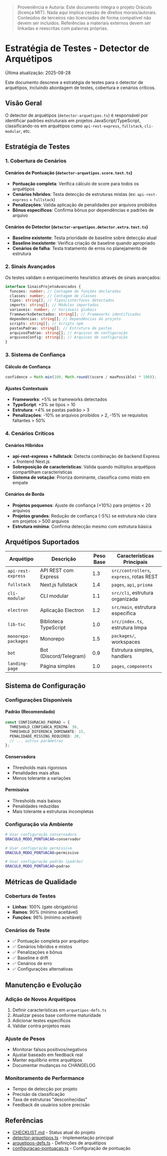 > Proveniência e Autoria: Este documento integra o projeto Oráculo (licença MIT).
> Nada aqui implica cessão de direitos morais/autorais.
> Conteúdos de terceiros não licenciados de forma compatível não devem ser incluídos.
> Referências a materiais externos devem ser linkadas e reescritas com palavras próprias.

# Estratégia de Testes - Detector de Arquétipos

Última atualização: 2025-08-28

Este documento descreve a estratégia de testes para o detector de arquétipos, incluindo abordagem de testes, cobertura e cenários críticos.

## Visão Geral

O detector de arquétipos (`detector-arquetipos.ts`) é responsável por identificar padrões estruturais em projetos JavaScript/TypeScript, classificando-os em arquétipos como `api-rest-express`, `fullstack`, `cli-modular`, etc.

## Estratégia de Testes

### 1. Cobertura de Cenários

#### Cenários de Pontuação (`detector-arquetipos.score.test.ts`)

- **Pontuação completa**: Verifica cálculo de score para todos os arquétipos
- **Cenários híbridos**: Testa detecção de estruturas mistas (ex: `api-rest-express` + `fullstack`)
- **Penalizações**: Valida aplicação de penalidades por arquivos proibidos
- **Bônus específicos**: Confirma bônus por dependências e padrões de arquivo

#### Cenários do Detector (`detector-arquetipos.detector.extra.test.ts`)

- **Baseline existente**: Testa prioridade de baseline sobre detecção atual
- **Baseline inexistente**: Verifica criação de baseline quando apropriado
- **Cenários de falha**: Testa tratamento de erros no planejamento de estrutura

### 2. Sinais Avançados

Os testes validam o enriquecimento heurístico através de sinais avançados:

```typescript
interface SinaisProjetoAvancados {
  funcoes: number; // Contagem de funções declaradas
  classes: number; // Contagem de classes
  tipos: string[]; // Tipos/interfaces detectados
  imports: string[]; // Módulos importados
  variaveis: number; // Variáveis globais
  frameworksDetectados: string[]; // Frameworks identificados
  dependencias: string[]; // Dependências do projeto
  scripts: string[]; // Scripts npm
  pastasPadrao: string[]; // Estrutura de pastas
  arquivosPadrao: string[]; // Arquivos de configuração
  arquivosConfig: string[]; // Arquivos de configuração
}
```

### 3. Sistema de Confiança

#### Cálculo de Confiança

```typescript
confidence = Math.min(100, Math.round((score / maxPossible) * 100));
```

#### Ajustes Contextuais

- **Frameworks**: +5% se frameworks detectados
- **TypeScript**: +3% se tipos > 10
- **Estrutura**: +4% se pastas padrão > 3
- **Penalizações**: -10% se arquivos proibidos > 2, -15% se requisitos faltantes > 50%

### 4. Cenários Críticos

#### Cenários Híbridos

- **api-rest-express + fullstack**: Detecta combinação de backend Express + frontend Next.js
- **Sobreposição de características**: Valida quando múltiplos arquétipos compartilham características
- **Sistema de votação**: Prioriza dominante, classifica como misto em empate

#### Cenários de Borda

- **Projetos pequenos**: Ajuste de confiança (+10%) para projetos < 20 arquivos
- **Projetos grandes**: Redução de confiança (-5%) se estrutura não clara em projetos > 500 arquivos
- **Estrutura mínima**: Confirma detecção mesmo com estrutura básica

## Arquétipos Suportados

| Arquétipo           | Descrição              | Peso Base | Características Principais               |
| ------------------- | ---------------------- | --------- | ---------------------------------------- |
| `api-rest-express`  | API REST com Express   | 1.3       | `src/controllers`, `express`, rotas REST |
| `fullstack`         | Next.js fullstack      | 1.4       | `pages`, `api`, `prisma`                 |
| `cli-modular`       | CLI modular            | 1.1       | `src/cli`, estrutura organizada          |
| `electron`          | Aplicação Electron     | 1.2       | `src/main`, estrutura específica         |
| `lib-tsc`           | Biblioteca TypeScript  | 1.0       | `src/index.ts`, estrutura limpa          |
| `monorepo-packages` | Monorepo               | 1.5       | `packages/`, workspaces                  |
| `bot`               | Bot (Discord/Telegram) | 0.9       | Estrutura simples, handlers              |
| `landing-page`      | Página simples         | 1.0       | `pages`, `components`                    |

## Sistema de Configuração

### Configurações Disponíveis

#### Padrão (Recomendado)

```typescript
const CONFIGURACAO_PADRAO = {
  THRESHOLD_CONFIANCA_MINIMA: 30,
  THRESHOLD_DIFERENCA_DOMINANTE: 15,
  PENALIDADE_MISSING_REQUIRED: 20,
  // ... outros parâmetros
};
```

#### Conservadora

- Thresholds mais rigorosos
- Penalidades mais altas
- Menos tolerante a variações

#### Permissiva

- Thresholds mais baixos
- Penalidades reduzidas
- Mais tolerante a estruturas incompletas

### Configuração via Ambiente

```bash
# Usar configuração conservadora
ORACULO_MODO_PONTUACAO=conservador

# Usar configuração permissiva
ORACULO_MODO_PONTUACAO=permissivo

# Usar configuração padrão (padrão)
ORACULO_MODO_PONTUACAO=padrao
```

## Métricas de Qualidade

### Cobertura de Testes

- **Linhas**: 100% (gate obrigatório)
- **Ramos**: 90% (mínimo aceitável)
- **Funções**: 96% (mínimo aceitável)

### Cenários de Teste

- ✅ Pontuação completa por arquétipo
- ✅ Cenários híbridos e mistos
- ✅ Penalizações e bônus
- ✅ Baseline e drift
- ✅ Cenários de erro
- ✅ Configurações alternativas

## Manutenção e Evolução

### Adição de Novos Arquétipos

1. Definir características em `arquetipos-defs.ts`
2. Atualizar pesos base conforme maturidade
3. Adicionar testes específicos
4. Validar contra projetos reais

### Ajuste de Pesos

- Monitorar falsos positivos/negativos
- Ajustar baseado em feedback real
- Manter equilíbrio entre arquétipos
- Documentar mudanças no CHANGELOG

### Monitoramento de Performance

- Tempo de detecção por projeto
- Precisão da classificação
- Taxa de estruturas "desconhecidas"
- Feedback de usuários sobre precisão

## Referências

- [CHECKLIST.md](../CHECKLIST.md) - Status atual do projeto
- [detector-arquetipos.ts](../../src/analistas/detector-arquetipos.ts) - Implementação principal
- [arquetipos-defs.ts](../../src/analistas/arquetipos-defs.ts) - Definições de arquétipos
- [configuracao-pontuacao.ts](../../src/analistas/configuracao-pontuacao.ts) - Configuração de pontuação
